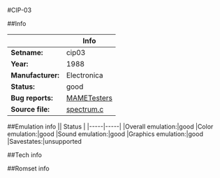 #CIP-03

##Info

||Info|
|-----|-----|
|**Setname:**|cip03
|**Year:**|1988
|**Manufacturer:**|Electronica
|**Status:**|good
|**Bug reports:**|[MAMETesters](http://mametesters.org/view_all_set.php?type=1&temporary=y&search=spectrum.c)
|**Source file:**|[spectrum.c](https://github.com/mamedev/mame/blob/master/src/mess/drivers/spectrum.c)

##Emulation info
|| Status |
|-----|-----|
|Overall emulation:|good
|Color emulation:|good
|Sound emulation:|good
|Graphics emulation:|good
|Savestates:|unsupported

##Tech info

##Romset info

<!--- START OF EDITED COMMENT DO NOT TOUCH TEXT ABOVE-->
